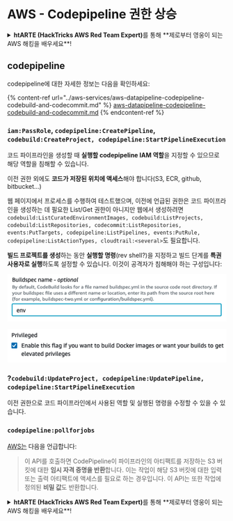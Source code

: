 # AWS - Codepipeline 권한 상승

<details>

<summary><strong>htARTE (HackTricks AWS Red Team Expert)</strong>를 통해 **제로부터 영웅이 되는 AWS 해킹을 배우세요**!</summary>

HackTricks를 지원하는 다른 방법:

* **회사를 HackTricks에서 광고**하거나 **HackTricks를 PDF로 다운로드**하려면 [**구독 요금제**](https://github.com/sponsors/carlospolop)를 확인하세요!
* [**공식 PEASS & HackTricks 스왜그**](https://peass.creator-spring.com)를 구매하세요
* [**The PEASS Family**](https://opensea.io/collection/the-peass-family)를 발견하세요, 당사의 독점 [**NFTs**](https://opensea.io/collection/the-peass-family) 컬렉션
* **💬 [디스코드 그룹](https://discord.gg/hRep4RUj7f)** 또는 [텔레그램 그룹](https://t.me/peass)에 **가입**하거나 **트위터** 🐦 [**@hacktricks\_live**](https://twitter.com/hacktricks\_live)를 **팔로우**하세요.
* **해킹 요령을 공유하려면** [**HackTricks**](https://github.com/carlospolop/hacktricks) 및 [**HackTricks Cloud**](https://github.com/carlospolop/hacktricks-cloud) github 저장소로 PR을 제출하세요.

</details>

## codepipeline

codepipeline에 대한 자세한 정보는 다음을 확인하세요:

{% content-ref url="../aws-services/aws-datapipeline-codepipeline-codebuild-and-codecommit.md" %}
[aws-datapipeline-codepipeline-codebuild-and-codecommit.md](../aws-services/aws-datapipeline-codepipeline-codebuild-and-codecommit.md)
{% endcontent-ref %}

### `iam:PassRole`, `codepipeline:CreatePipeline`, `codebuild:CreateProject, codepipeline:StartPipelineExecution`

코드 파이프라인을 생성할 때 **실행할 codepipeline IAM 역할**을 지정할 수 있으므로 해당 역할을 침해할 수 있습니다.

이전 권한 외에도 **코드가 저장된 위치에 액세스**해야 합니다(S3, ECR, github, bitbucket...)

웹 페이지에서 프로세스를 수행하여 테스트했으며, 이전에 언급된 권한은 코드 파이프라인을 생성하는 데 필요한 List/Get 권한이 아니지만 웹에서 생성하려면 `codebuild:ListCuratedEnvironmentImages, codebuild:ListProjects, codebuild:ListRepositories, codecommit:ListRepositories, events:PutTargets, codepipeline:ListPipelines, events:PutRule, codepipeline:ListActionTypes, cloudtrail:<several>`도 필요합니다.

**빌드 프로젝트를 생성**하는 동안 **실행할 명령**(rev shell?)을 지정하고 빌드 단계를 **특권 사용자로 실행**하도록 설정할 수 있습니다. 이것이 공격자가 침해해야 하는 구성입니다:

![](<../../../.gitbook/assets/image (276).png>)

![](<../../../.gitbook/assets/image (181).png>)

### ?`codebuild:UpdateProject, codepipeline:UpdatePipeline, codepipeline:StartPipelineExecution`

이전 권한으로 코드 파이프라인에서 사용된 역할 및 실행된 명령을 수정할 수 있을 수 있습니다.

### `codepipeline:pollforjobs`

[AWS는](https://docs.aws.amazon.com/codepipeline/latest/APIReference/API\_PollForJobs.html) 다음을 언급합니다:

> 이 API를 호출하면 CodePipeline이 파이프라인의 아티팩트를 저장하는 S3 버킷에 대한 **임시 자격 증명을 반환**합니다. 이는 작업이 해당 S3 버킷에 대한 입력 또는 출력 아티팩트에 액세스를 필요로 하는 경우입니다. 이 API는 또한 작업에 정의된 **비밀 값**도 반환합니다. 

<details>

<summary><strong>htARTE (HackTricks AWS Red Team Expert)</strong>를 통해 **제로부터 영웅이 되는 AWS 해킹을 배우세요**!</summary>

HackTricks를 지원하는 다른 방법:

* **회사를 HackTricks에서 광고**하거나 **HackTricks를 PDF로 다운로드**하려면 [**구독 요금제**](https://github.com/sponsors/carlospolop)를 확인하세요!
* [**공식 PEASS & HackTricks 스왜그**](https://peass.creator-spring.com)를 구매하세요
* [**The PEASS Family**](https://opensea.io/collection/the-peass-family)를 발견하세요, 당사의 독점 [**NFTs**](https://opensea.io/collection/the-peass-family) 컬렉션
* **💬 [디스코드 그룹](https://discord.gg/hRep4RUj7f)** 또는 [텔레그램 그룹](https://t.me/peass)에 **가입**하거나 **트위터** 🐦 [**@hacktricks\_live**](https://twitter.com/hacktricks\_live)를 **팔로우**하세요.
* **해킹 요령을 공유하려면** [**HackTricks**](https://github.com/carlospolop/hacktricks) 및 [**HackTricks Cloud**](https://github.com/carlospolop/hacktricks-cloud) github 저장소로 PR을 제출하세요.

</details>
